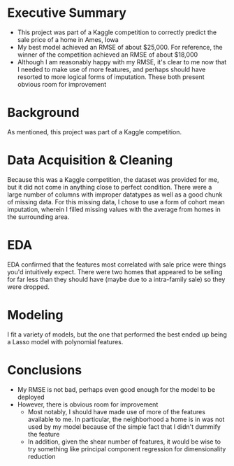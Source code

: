 # Executive Summary

- This project was part of a Kaggle competition to correctly predict the sale price of a home in Ames, Iowa
- My best model achieved an RMSE of about $25,000. For reference, the winner of the competition achieved an RMSE of about $18,000
- Although I am reasonably happy with my RMSE, it's clear to me now that I needed to make use of more features, and perhaps should have resorted to more logical forms of imputation. These both present obvious room for improvement

# Background

As mentioned, this project was part of a Kaggle competition.

# Data Acquisition & Cleaning

Because this was a Kaggle competition, the dataset was provided for me, but it did not come in anything close to perfect condition. There were a large number of columns with improper datatypes as well as a good chunk of missing data. For this missing data, I chose to use a form of cohort mean imputation, wherein I filled missing values with the average from homes in the surrounding area.

# EDA

EDA confirmed that the features most correlated with sale price were things you'd intuitively expect. There were two homes that appeared to be selling for far less than they should have (maybe due to a intra-family sale) so they were dropped.


# Modeling

I fit a variety of models, but the one that performed the best ended up being a Lasso model with polynomial features.

# Conclusions

- My RMSE is not bad, perhaps even good enough for the model to be deployed
- However, there is obvious room for improvement
    - Most notably, I should have made use of more of the features available to me. In particular, the neighborhood a home is in was not used by my model because of the simple fact that I didn't dummify the feature
    - In addition, given the shear number of features, it would be wise to try something like principal component regression for dimensionality reduction
